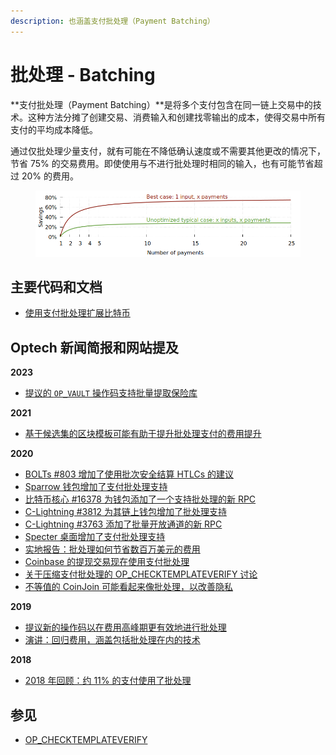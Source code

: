 ```yaml
---
description: 也涵盖支付批处理（Payment Batching）
---
```


# 批处理 - Batching

**支付批处理（Payment Batching）**是将多个支付包含在同一链上交易中的技术。这种方法分摊了创建交易、消费输入和创建找零输出的成本，使得交易中所有支付的平均成本降低。

通过仅批处理少量支付，就有可能在不降低确认速度或不需要其他更改的情况下，节省 75% 的交易费用。即使使用与不进行批处理时相同的输入，也有可能节省超过 20% 的费用。

<figure><img src="../.gitbook/assets/image (3).png" alt=""><figcaption></figcaption></figure>

## 主要代码和文档

* [使用支付批处理扩展比特币](https://bitcoinops.org/en/payment-batching/)

## Optech 新闻简报和网站提及

**2023**

* [提议的 `OP_VAULT` 操作码支持批量提取保险库](https://bitcoinops.org/en/newsletters/2023/01/18/#proposal-for-new-vault-specific-opcodes)

**2021**

* [基于候选集的区块模板可能有助于提升批处理支付的费用提升](https://bitcoinops.org/en/newsletters/2021/06/02/#candidate-set-based-csb-block-template-construction)

**2020**

* [BOLTs #803 增加了使用批次安全结算 HTLCs 的建议](https://bitcoinops.org/en/newsletters/2020/12/16/#bolts-803)
* [Sparrow 钱包增加了支付批处理支持](https://bitcoinops.org/en/newsletters/2020/11/18/#sparrow-wallet-adds-payment-batching-and-payjoin)
* [比特币核心 #16378 为钱包添加了一个支持批处理的新 RPC](https://bitcoinops.org/en/newsletters/2020/09/23/#bitcoin-core-16378)
* [C-Lightning #3812 为其链上钱包增加了批处理支持](https://bitcoinops.org/en/newsletters/2020/09/16/#c-lightning-3812)
* [C-Lightning #3763 添加了批量开放通道的新 RPC](https://bitcoinops.org/en/newsletters/2020/09/16/#c-lightning-3763)
* [Specter 桌面增加了支付批处理支持](https://bitcoinops.org/en/newsletters/2020/08/19/#specter-desktop-adds-batching)
* [实地报告：批处理如何节省数百万美元的费用](https://bitcoinops.org/en/veriphi-segwit-batching/)
* [Coinbase 的提现交易现在使用支付批处理](https://bitcoinops.org/en/newsletters/2020/03/18/#coinbase-withdrawal-transactions-now-using-batching)
* [关于压缩支付批处理的 OP\_CHECKTEMPLATEVERIFY 讨论](https://bitcoinops.org/en/newsletters/2020/02/12/#op-checktemplateverify-ctv-workshop)
* [不等值的 CoinJoin 可能看起来像批处理，以改善隐私](https://bitcoinops.org/en/newsletters/2020/01/08/#coinjoins-without-equal-value-inputs-or-outputs)

**2019**

* [提议新的操作码以在费用高峰期更有效地进行批处理](https://bitcoinops.org/en/newsletters/2019/05/29/#proposed-transaction-output-commitments)
* [演讲：回归费用，涵盖包括批处理在内的技术](https://bitcoinops.org/en/newsletters/2019/05/29/#presentation-a-return-to-fees)

**2018**

* [2018 年回顾：约 11% 的支付使用了批处理](https://bitcoinops.org/en/newsletters/2018/12/28/#batched-payments)

## 参见

* [OP\_CHECKTEMPLATEVERIFY](https://bitcoinops.org/en/topics/op\_checktemplateverify/)

